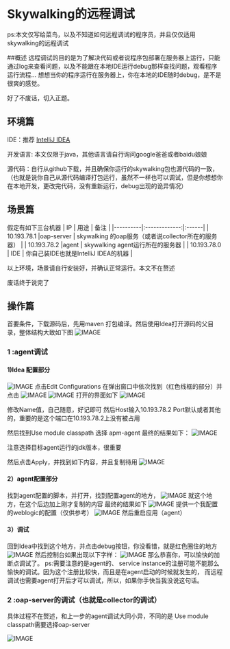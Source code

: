 # Skywalking的远程调试

ps:本文仅写给菜鸟，以及不知道如何远程调试的程序员，并且仅仅适用skywalking的远程调试

##概述
远程调试的目的是为了解决代码或者说程序包部署在服务器上运行，只能通过log来查看问题，以及不能跟在本地IDE运行debug那样查找问题，观看程序运行流程...
想想当你的程序运行在服务器上，你在本地的IDE随时debug，是不是很爽的感觉。


好了不废话，切入正题。



## 环境篇
IDE：推荐 [IntelliJ IDEA](https://www.jetbrains.com/idea/)

开发语言: 本文仅限于java，其他语言请自行询问google爸爸或者baidu娘娘

源代码：自行从github下载，并且确保你运行的skywalking包也源代码的一致，（也就是说你自己从源代码编译打包运行，虽然不一样也可以调试，但是你想想你在本地开发，更改完代码，没有重新运行，debug出现的诡异情况）



## 场景篇
假定有如下三台机器
| IP   |      用途         |  备注 |
|----------|:-------------:|:------|
| 10.193.78.1 |oap-server  | skywalking 的oap服务（或者说collector所在的服务器） |
| 10.193.78.2 |agent       | skywalking agent运行所在的服务器 |
| 10.193.78.0 | IDE        | 你自己装IDE也就是IntelliJ IDEA的机器 |

以上环境，场景请自行安装好，并确认正常运行。本文不在赘述

废话终于说完了


## 操作篇
首要条件，下载源码后，先用maven 打包编译。然后使用Idea打开源码的父目录，整体结构大致如下图
![IMAGE](../../.vuepress/public/static/blog/2019-01-24-skywalking-remote-debug/1.jpg)
### 1 :agent调试
 #### 1)Idea 配置部分
 ![IMAGE](../../.vuepress/public/static/blog/2019-01-24-skywalking-remote-debug/2.jpg)
 点击Edit Configurations
 在弹出窗口中依次找到（红色线框的部分）并点击
 ![IMAGE](../../.vuepress/public/static/blog/2019-01-24-skywalking-remote-debug/3.jpg)
 ![IMAGE](../../.vuepress/public/static/blog/2019-01-24-skywalking-remote-debug/4.jpg)
 打开的界面如下
 ![IMAGE](../../.vuepress/public/static/blog/2019-01-24-skywalking-remote-debug/5.jpg)
 
 修改Name值，自己随意，好记即可
 然后Host输入10.193.78.2 Port默认或者其他的，重要的是这个端口在10.193.78.2上没有被占用
 
 然后找到Use module classpath 选择 apm-agent
 最终的结果如下：
 ![IMAGE](../../.vuepress/public/static/blog/2019-01-24-skywalking-remote-debug/6.jpg)
 
 注意选择目标agent运行的jdk版本，很重要
 
 然后点击Apply，并找到如下内容，并且复制待用
 ![IMAGE](../../.vuepress/public/static/blog/2019-01-24-skywalking-remote-debug/7.jpg)
 #### 2）agent配置部分
找到agent配置的脚本，并打开，找到配置agent的地方，
![IMAGE](../../.vuepress/public/static/blog/2019-01-24-skywalking-remote-debug/8.jpg)
就这个地方，在这个后边加上刚才复制的内容 
最终的结果如下
![IMAGE](../../.vuepress/public/static/blog/2019-01-24-skywalking-remote-debug/9.jpg)
提供一个我配置的weblogic的配置（仅供参考）
![IMAGE](../../.vuepress/public/static/blog/2019-01-24-skywalking-remote-debug/10.jpg)
然后重启应用（agent）

#### 3）调试
回到Idea中找到这个地方，并点击debug按钮，你没看错，就是红色圈住的地方
![IMAGE](../../.vuepress/public/static/blog/2019-01-24-skywalking-remote-debug/11.jpg)
然后控制台如果出现以下字样：
![IMAGE](../../.vuepress/public/static/blog/2019-01-24-skywalking-remote-debug/12.jpg)
那么恭喜你，可以愉快的加断点调试了。
ps:需要注意的是agent的、
service instance的注册可能不能那么愉快的调试。因为这个注册比较快，而且是在agent启动的时候就发生的，
而远程调试也需要agent打开后才可以调试，所以，如果你手快当我没说这句话。

### 2 :oap-server的调试（也就是collector的调试）
具体过程不在赘述，和上一步的agent调试大同小异，不同的是
Use module classpath需要选择oap-server

![IMAGE](../../.vuepress/public/static/blog/2019-01-24-skywalking-remote-debug/13.jpg)



 
 
 
 
